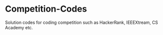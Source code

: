 # Competition-Codes
Solution codes for coding competition such as HackerRank, IEEEXtream, CS Academy etc.
